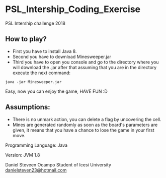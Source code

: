 # PSL_Intership_Coding_Exercise
PSL Intership challenge 2018

## How to play?

- First you have to install Java 8.
- Second you have to download Minesweeper.jar
- Third you have to open you console and go to the directory where you will download the .jar after that assuming that you are in the directory execute the next command:

```
java -jar Minesweeper.jar
```
Easy, now you can enjoy the game, HAVE FUN :D

## Assumptions: 
- There is no unmark action, you can delete a flag by uncovering the cell.
- Mines are generated randomly as soon as the board's parameters are given, it means that you have a chance to lose the game in your first move.

Programming Language: 
Java

Version:
JVM 1.8

Daniel Steveen Ocampo
Student of Icesi University
danielsteven23@hotmail.com
